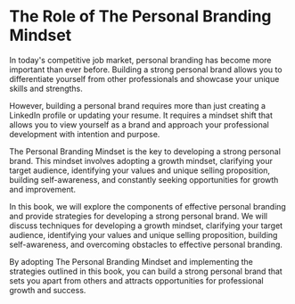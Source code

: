 The Role of The Personal Branding Mindset
=======================================================

In today's competitive job market, personal branding has become more important than ever before. Building a strong personal brand allows you to differentiate yourself from other professionals and showcase your unique skills and strengths.

However, building a personal brand requires more than just creating a LinkedIn profile or updating your resume. It requires a mindset shift that allows you to view yourself as a brand and approach your professional development with intention and purpose.

The Personal Branding Mindset is the key to developing a strong personal brand. This mindset involves adopting a growth mindset, clarifying your target audience, identifying your values and unique selling proposition, building self-awareness, and constantly seeking opportunities for growth and improvement.

In this book, we will explore the components of effective personal branding and provide strategies for developing a strong personal brand. We will discuss techniques for developing a growth mindset, clarifying your target audience, identifying your values and unique selling proposition, building self-awareness, and overcoming obstacles to effective personal branding.

By adopting The Personal Branding Mindset and implementing the strategies outlined in this book, you can build a strong personal brand that sets you apart from others and attracts opportunities for professional growth and success.

